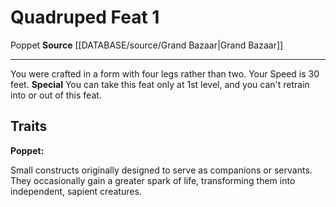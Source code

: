 ﻿---
feat: Quadruped
id: '3342'
level: '1'
name: Quadruped
rarity: Common
source: '[[DATABASE/source/Grand Bazaar|Grand Bazaar]]'
trait:
- '[[DATABASE/trait/Poppet|Poppet]]'
type: Feat

---
# Quadruped <span class="item-type">Feat 1</span>

<span class="item-trait">Poppet</span>
**Source** [[DATABASE/source/Grand Bazaar|Grand Bazaar]]

---
You were crafted in a form with four legs rather than two. Your Speed is 30 feet.
**Special** You can take this feat only at 1st level, and you can't retrain into or out of this feat.

## Traits

**Poppet:**

Small constructs originally designed to serve as companions or servants. They occasionally gain a greater spark of life, transforming them into independent, sapient creatures.